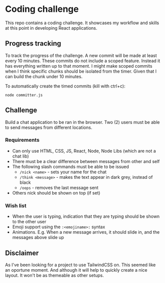 # Coding challenge

This repo contains a coding challenge. It showcases my workflow and skills at this point in developing React applications.

## Progress tracking

To track the progress of the challenge. A new commit will be made at least every 10 minutes. These commits do not include a scoped feature. Instead it has everything written up to that moment. I might make scoped commits when I think specific chunks should be isolated from the timer. Given that I can build the chunk under 10 minutes.

To automatically create the timed commits (kill with ctrl+c):

```
node committer.js
```

## Challenge

Build a chat application to be ran in the browser. Two (2) users must be able to send messages from different locations.

### Requirements

 - Can only use HTML, CSS, JS, React, Node, Node Libs (which are not a chat lib)
 - There must be a clear difference between messages from other and self
 - The following slash commands must be able to be issued
   - `/nick <name>` - sets your name for the chat
   - `/think <message>` - makes the text appear in dark grey, instead of black
   - `/oops` - removes the last message sent
 - Others nick should be shown on top (if set)

### Wish list
 - When the user is typing, indication that they are typing should be shown to the other user
 - Emoji support using the `:<emojiname>:` syntax
 - Animations. E.g. When a new message arrives, it should slide in, and the messages above slide up

## Disclaimer
As I've been looking for a project to use TailwindCSS on. This seemed like an oportune moment. And although it will help to quickly create a nice layout. It won't be as themeable as other setups.
